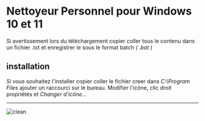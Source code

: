 # Nettoyeur Personnel pour Windows 10 et 11

Si avertissement lors du téléchargement copier coller tous le contenu dans un fichier .txt et enregistrer le sous le format batch *( .bat )*

## installation


Si vous souhaitez l'installer copier coller le fichier creer dans *C:\Program Files* ajouter un raccourci sur le bureau.
Modifier l'icône, clic droit propriétés et *Changer d'icône...* 
______________________________________________________________________________________________________________________________________________


![clean](https://github.com/ps81frt/Powershell/assets/32146568/4924af73-e2b3-433e-8e8f-bb30f1ad076a)
